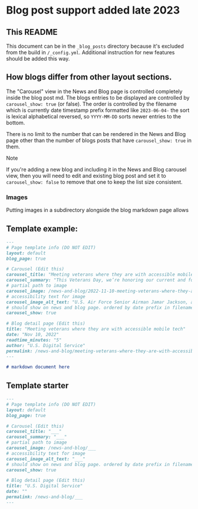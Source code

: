 # Blog post support added late 2023

## This README

This document can be in the `_blog_posts` directory because it's excluded from the build in `/_config.yml`.
Additional instruction for new features should be added this way.

## How blogs differ from other layout sections.

The "Carousel" view in the News and Blog page is controlled completely inside the blog post md. The blogs entries to be
displayed are controlled by `carousel_show: true` (or false). The order is controlled by the filename
which is currently date timestamp prefix formatted like `2023-06-04-` the sort is lexical alphabetical reversed,
so `YYYY-MM-DD` sorts newer entries to the bottom. 

There is no limit to the number that can be rendered in the News and Blog page other than the number of blogs posts that
have `carousel_show: true` in them.

>[!NOTE]  
> If you're adding a new blog and including it in the News and Blog carousel view, then you will need to edit and 
> existing blog post and set it to `carousel_show: false` to remove that one to keep the list size consistent.

### Images
Putting images in a subdirectory alongside the blog markdown page allows 

## Template example:
```markdown
---
# Page template info (DO NOT EDIT)
layout: default
blog_page: true

# Carousel (Edit this)
carousel_title: "Meeting veterans where they are with accessible mobile tech"
carousel_summary: "This Veterans Day, we’re honoring our current and former service members by highlighting a collaboration between the Department of Veterans Affairs and the U.S. Digital Service."
# partial path to image
carousel_image: /news-and-blog/2022-11-10-meeting-veterans-where-they-are-with-accessible-mobile-tech-img/carousel_cmJyOg.jpg
# accessibility text for image
carousel_image_alt_text: "U.S. Air Force Senior Airman Jamar Jackson, a United States Air Force Honor Guard ceremonial guardsman, marches in the Veterans Day Parade in New York, Nov. 11, 2018"
# should show on news and blog page. ordered by date prefix in filename
carousel_show: true

# Blog detail page (Edit this)
title: "Meeting veterans where they are with accessible mobile tech"
date: "Nov 10, 2022"
readtime_minutes: "5"
author: "U.S. Digital Service"
permalink: /news-and-blog/meeting-veterans-where-they-are-with-accessible-mobile-tech
---

# markdown document here
```

## Template starter

```markdown
---
# Page template info (DO NOT EDIT)
layout: default
blog_page: true

# Carousel (Edit this)
carousel_title: "___"
carousel_summary: "___"
# partial path to image
carousel_image: /news-and-blog/___
# accessibility text for image
carousel_image_alt_text: "___"
# should show on news and blog page. ordered by date prefix in filename
carousel_show: true

# Blog detail page (Edit this)
title: "U.S. Digital Service"
date: ""
permalink: /news-and-blog/___
---

```

